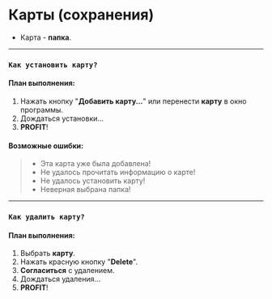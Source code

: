 # Карты (сохранения)

- Карта - **папка**.

---

### `Как установить карту?`

#### План выполнения:
1. Нажать кнопку "**Добавить карту...**" или перенести **карту** в окно программы.
2. Дождаться установки...
3. **PROFIT**!

#### Возможные ошибки:
> - Эта карта уже была добавлена!
> - Не удалось прочитать информацию о карте!
> - Не удалось установить карту!
> - Неверная выбрана папка!

---

### `Как удалить карту?`

#### План выполнения:
1. Выбрать **карту**.
2. Нажать красную кнопку "**Delete**".
3. **Согласиться** с удалением.
4. Дождаться удаления...
5. **PROFIT**!
